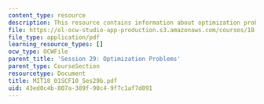 ```yaml
---
content_type: resource
description: This resource contains information about optimization problems.
file: https://ol-ocw-studio-app-production.s3.amazonaws.com/courses/18-01sc-single-variable-calculus-fall-2010/43ed0c4b807a389f90c49f7c1af7d891_MIT18_01SCF10_Ses29b.pdf
file_type: application/pdf
learning_resource_types: []
ocw_type: OCWFile
parent_title: 'Session 29: Optimization Problems'
parent_type: CourseSection
resourcetype: Document
title: MIT18_01SCF10_Ses29b.pdf
uid: 43ed0c4b-807a-389f-90c4-9f7c1af7d891
---
```

